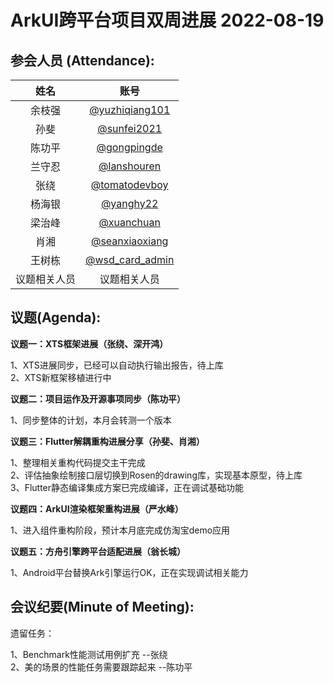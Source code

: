  # ArkUI跨平台项目双周进展 2022-08-19

 ## 参会人员 (Attendance):
| 姓名 | 账号   |
| :----: | :----: |
| 余枝强 | [@yuzhiqiang101](https://gitee.com/yuzhiqiang101) |
| 孙斐 | [@sunfei2021](https://gitee.com/sunfei2021) |
| 陈功平 | [@gongpingde](https://gitee.com/gongpingde) |
| 兰守忍 | [@lanshouren](https://gitee.com/lanshouren) |
| 张绕 | [@tomatodevboy](https://gitee.com/tomatodevboy) |
| 杨海银 | [@yanghy22](https://gitee.com/yanghy22) |
| 梁治峰 | [@xuanchuan](https://gitee.com/xuanchuan) |
| 肖湘 | [@seanxiaoxiang](https://gitee.com/seanxiaoxiang) |
| 王树栋 | [@wsd_card_admin](https://gitee.com/wsd_card_admin) |
| 议题相关人员 | 议题相关人员 |



 ## 议题(Agenda):

**议题一：XTS框架进展（张绕、深开鸿）**

1、XTS进展同步，已经可以自动执行输出报告，待上库<br>
2、XTS新框架移植进行中 <br>


**议题二：项目运作及开源事项同步（陈功平）**

1、同步整体的计划，本月会转测一个版本<br>

**议题三：Flutter解耦重构进展分享（孙斐、肖湘）**

1、整理相关重构代码提交主干完成 <br>
2、评估抽象绘制接口层切换到Rosen的drawing库，实现基本原型，待上库 <br>
3、Flutter静态编译集成方案已完成编译，正在调试基础功能 <br>

**议题四：ArkUI渲染框架重构进展（严水峰）**

1、进入组件重构阶段，预计本月底完成仿淘宝demo应用<br>

**议题五：方舟引擎跨平台适配进展（翁长城）**

1、Android平台替换Ark引擎运行OK，正在实现调试相关能力 <br>


## 会议纪要(Minute of Meeting):

遗留任务：

1、Benchmark性能测试用例扩充  --张绕 <br>
2、美的场景的性能任务需要跟踪起来  --陈功平 <br>
